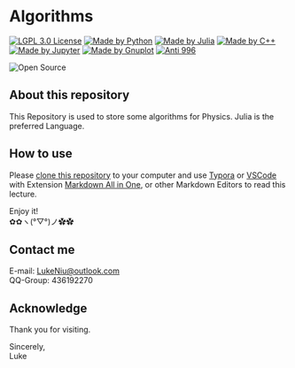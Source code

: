 # Algorithms

[![LGPL 3.0 License](https://github.com/ConAntares/Temples/blob/master/Attachments/LicenseLGPL3.0.svg)](https://www.gnu.org/licenses/lgpl-3.0)
[![Made by Python](https://github.com/ConAntares/Temples/blob/master/Attachments/MadebyPython.svg)](https://www.python.org/)
[![Made by Julia](https://github.com/ConAntares/Temples/blob/master/Attachments/MadebyJulia.svg)](https://julialang.org/)
[![Made by C++](https://github.com/ConAntares/Temples/blob/master/Attachments/MadebyCpp.svg)](https://en.wikipedia.org/wiki/C%2B%2B)
[![Made by Jupyter](https://github.com/ConAntares/Temples/blob/master/Attachments/MadebyJupyter.svg)](https://jupyter.org/)
[![Made by Gnuplot](https://github.com/ConAntares/Temples/blob/master/Attachments/MadebyGnuplot.svg)](http://gnuplot.sourceforge.net/)
[![Anti 996](https://github.com/ConAntares/Temples/blob/master/Attachments/LinkNPL.svg)](https://996.icu)

![Open Source](https://github.com/ConAntares/Temples/blob/master/Attachments/OpenSource.svg)

## About this repository

This Repository is used to store some algorithms for Physics. Julia is the preferred Language. 

## How to use

Please [clone this repository](https://github.com/ConAntares/Algorithms.git) to your computer and use [Typora](https://www.typora.io/) or [VSCode](https://code.visualstudio.com/) with Extension [Markdown All in One](https://marketplace.visualstudio.com/items?itemName=yzhang.markdown-all-in-one), or other Markdown Editors to read this lecture.

Enjoy it!  
✿✿ヽ(°▽°)ノ✿✿

## Contact me

E-mail: LukeNiu@outlook.com  
QQ-Group: 436192270

## Acknowledge

Thank you for visiting.

Sincerely,  
Luke